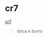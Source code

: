 # cr7
[cr7](https://www.google.com/url?sa=i&url=https%3A%2F%2Fge.globo.com%2Fpe%2Ffutebol%2Fnoticia%2F2022%2F12%2F07%2Fartilheiro-do-brasil-na-copa-do-mundo-richarlison-relembra-encontro-com-caca-rato-idolo.ghtml&psig=AOvVaw1L2_jYBGBkmCFeDreSsM7O&ust=1715264382081000&source=images&cd=vfe&opi=89978449&ved=0CBAQjRxqFwoTCMj2gfOf_oUDFQAAAAAdAAAAABAz)

> doca e burro

